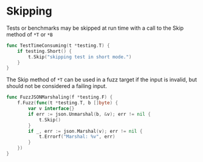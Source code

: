 # Skipping
Tests or benchmarks may be skipped at run time with a call to the Skip 
method of `*T` or `*B`  

```go
func TestTimeConsuming(t *testing.T) {
    if testing.Short() {
        t.Skip("skipping test in short mode.")
    }
}
```

The Skip method of `*T` can be used in a fuzz target if the input is 
invalid, but should not be considered a failing input.  

```go
func FuzzJSONMarshaling(f *testing.F) {
    f.Fuzz(func(t *testing.T, b []byte) {
        var v interface{}
        if err := json.Unmarshal(b, &v); err != nil {
            t.Skip()
        }
        if _, err := json.Marshal(v); err != nil {
            t.Errorf("Marshal: %v", err)
        }
    })
}
```

